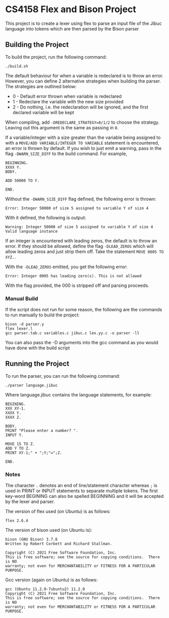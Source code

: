 # CS4158 Flex and Bison Project
This project is to create a lexer using flex to parse an input file of the Jibuc language into tokens which are then parsed
by the Bison parser

## Building the Project
To build the project, run the following command:
```
./build.sh
```

The default behaviour for when a variable is redeclared is to throw an error. However, you can define 2 alternative strategies when building the parser. The strategies are outlined below:
* 0 - Default error thrown when variable is redeclared
* 1 - Redeclare the variable with the new size provided
* 2 - Do nothing, i.e. the redeclaration will be ignored, and the first declared variable will be kept

When compiling, add `-DREDECLARE_STRATEGY=0/1/2` to choose the strategy. Leaving out this argument is the same as passing in `0`.

If a variable/integer with a size greater than the variable being assigned to with a `MOVE/ADD VARIABLE/INTEGER TO VARIABLE` statement is encountered, an error is thrown by default. If you wish to just emit a warning, pass in the flag `-DWARN_SIZE_DIFF` to the build command. For example,
```
BEGINNING.
XXXX Y.
BODY.

ADD 50000 TO Y.

END.
```

Without the `-DWARN_SIZE_DIFF` flag defined, the following error is thrown:
```
Error: Integer 50000 of size 5 assigned to variable Y of size 4
```

With it defined, the following is output:
```
Warning: Integer 50000 of size 5 assigned to variable Y of size 4
Valid language instance
```

If an integer is encountered with leading zeros, the default is to throw an error. If they should be allowed, define the flag `-DLEAD_ZEROS` which will allow leading zeros and just strip them off. Take the statement `MOVE 0005 TO XYZ.`.

With the `-DLEAD_ZEROS` emitted, you get the following error:
```
Error: Integer 0005 has leading zero(s). This is not allowed
````

With the flag provided, the 000 is stripped off and parsing proceeds.

### Manual Build
If the script does not run for some reason, the following are the commands to run manually to build the project:
```
bison -d parser.y
flex lexer.l
gcc parser.tab.c variables.c jibuc.c lex.yy.c -o parser -ll
```

You can also pass the -D arguments into the gcc command as you would have done with the build script

## Running the Project
To run the parser, you can run the following command:
```
./parser language.jibuc
```

Where language.jibuc contains the language statements, for example:
```
BEGINING.
XXX XY-1.
XXXX Y.
XXXX Z.

BODY.
PRINT "Please enter a number? ".
INPUT Y.

MOVE 15 TO Z.
ADD Y TO Z.
PRINT XY-1;" + ";Y;"=";Z.

END.
```

### Notes
The character `.` denotes an end of line/statement character whereas `;` is used in PRINT or INPUT statements to separate multiple tokens.
The first key-word BEGINING can also be spelled BEGINNING and it will be accepted by the lexer and parser.


The version of flex used (on Ubuntu) is as follows:
```
flex 2.6.4
```

The version of bison used (on Ubuntu is):
```
bison (GNU Bison) 3.7.6
Written by Robert Corbett and Richard Stallman.

Copyright (C) 2021 Free Software Foundation, Inc.
This is free software; see the source for copying conditions.  There is NO
warranty; not even for MERCHANTABILITY or FITNESS FOR A PARTICULAR PURPOSE.
```

Gcc version (again on Ubuntu) is as follows:
```
gcc (Ubuntu 11.2.0-7ubuntu2) 11.2.0
Copyright (C) 2021 Free Software Foundation, Inc.
This is free software; see the source for copying conditions.  There is NO
warranty; not even for MERCHANTABILITY or FITNESS FOR A PARTICULAR PURPOSE.
```
